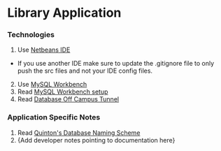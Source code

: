 # Library Application

### Technologies

1. Use [Netbeans IDE](https://netbeans.org/downloads/)
  * If you use another IDE make sure to update the .gitignore file to only push the src files and not your IDE config files.
2. Use [MySQL Workbench](https://dev.mysql.com/downloads/workbench/)
3. Read [MySQL Workbench setup](https://github.com/CSC-429-Group/Library-Application/wiki/Using-MySQL-Workbench)
4. Read [Database Off Campus Tunnel](https://github.com/CSC-429-Group/Library-Application/wiki/Off-Campus-Database---SSH-Tunneling)

### Application Specific Notes

1. Read [Quinton's Database Naming Scheme](https://github.com/CSC-429-Group/Library-Application/wiki/Database-Naming-Scheme)
2. {Add developer notes pointing to documentation here}
